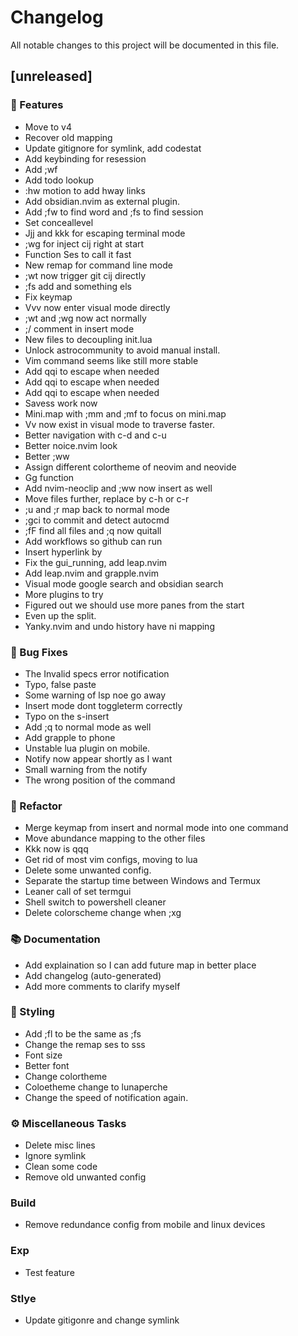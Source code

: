 # Changelog

All notable changes to this project will be documented in this file.

## [unreleased]

### 🚀 Features

- Move to v4
- Recover old mapping
- Update gitignore for symlink, add codestat
- Add keybinding for resession
- Add ;wf
- Add todo lookup
- :hw motion to add hway links
- Add obsidian.nvim as external plugin.
- Add ;fw to find word and ;fs to find session
- Set conceallevel
- Jjj and kkk for escaping terminal mode
- ;wg for inject cij right at start
- Function Ses to call it fast
- New remap for command line mode
- ;wt now trigger git cij directly
- ;fs add and something els
- Fix keymap
- Vvv now enter visual mode directly
- ;wt and ;wg now act normally
- ;/ comment in insert mode
- New files to decoupling init.lua
- Unlock astrocommunity to avoid manual install.
- Vim command seems like still more stable
- Add qqi to escape when needed
- Add qqi to escape when needed
- Add qqi to escape when needed
- Savess work now
- Mini.map with ;mm and ;mf to focus on mini.map
- Vv now exist in visual mode to traverse faster.
- Better navigation with c-d and c-u
- Better noice.nvim look
- Better ;ww
- Assign different colortheme of neovim and neovide
- Gg function
- Add nvim-neoclip and ;ww now insert as well
- Move files further, replace by c-h or c-r
- ;u and ;r map back to normal mode
- ;gci to commit and detect autocmd
- ;fF find all files and ;q now quitall
- Add workflows so github can run
- Insert hyperlink by <C-k>
- Fix the gui_running, add leap.nvim
- Add leap.nvim and grapple.nvim
- Visual mode google search and obsidian search
- More plugins to try
- Figured out we should use more panes from the start
- Even up the split.
- Yanky.nvim and undo history have ni mapping

### 🐛 Bug Fixes

- The Invalid specs error notification
- Typo, false paste
- Some warning of lsp noe go away
- Insert mode dont toggleterm correctly
- Typo on the s-insert
- Add ;q to normal mode as well
- Add grapple to phone
- Unstable lua plugin on mobile.
- Notify now appear shortly as I want
- Small warning from the notify
- The wrong position of the command

### 🚜 Refactor

- Merge keymap from insert and normal mode into one command
- Move abundance mapping to the other files
- Kkk now is qqq
- Get rid of most vim configs, moving to lua
- Delete some unwanted config.
- Separate the startup time between Windows and Termux
- Leaner call of set termgui
- Shell switch to powershell cleaner
- Delete colorscheme change when ;xg

### 📚 Documentation

- Add explaination so I can add future map in better place
- Add changelog (auto-generated)
- Add more comments to clarify myself

### 🎨 Styling

- Add ;fl to be the same as ;fs
- Change the remap ses to sss
- Font size
- Better font
- Change colortheme
- Coloetheme change to lunaperche
- Change the speed of notification again.

### ⚙️ Miscellaneous Tasks

- Delete misc lines
- Ignore symlink
- Clean some code
- Remove old unwanted config

### Build

- Remove redundance config from mobile and linux devices

### Exp

- Test feature

### Stlye

- Update gitigonre and change symlink

<!-- generated by git-cliff -->
